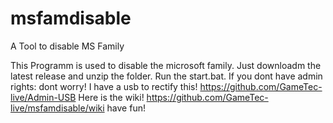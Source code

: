 # msfamdisable
A Tool to disable MS Family

This Programm is used to disable the microsoft family. Just downloadm the latest release and unzip the folder.
Run the start.bat. If you dont have admin rights: dont worry! I have a usb to rectify  this! https://github.com/GameTec-live/Admin-USB
Here is the wiki! https://github.com/GameTec-live/msfamdisable/wiki
have fun!
